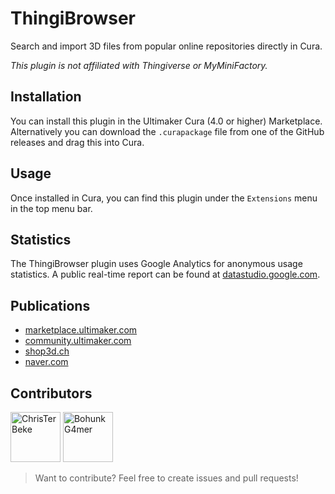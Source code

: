 # ThingiBrowser
Search and import 3D files from popular online repositories directly in Cura.

*This plugin is not affiliated with Thingiverse or MyMiniFactory.*

## Installation
You can install this plugin in the Ultimaker Cura (4.0 or higher) Marketplace.
Alternatively you can download the `.curapackage` file from one of the GitHub releases and drag this into Cura.

## Usage
Once installed in Cura, you can find this plugin under the `Extensions` menu in the top menu bar.

## Statistics
The ThingiBrowser plugin uses Google Analytics for anonymous usage statistics.
A public real-time report can be found at [datastudio.google.com](https://datastudio.google.com/s/gcA3nY2Wus8).

## Publications
* [marketplace.ultimaker.com](https://marketplace.ultimaker.com/app/cura/plugins/ChrisTerBekeAuthor/ThingiBrowser)
* [community.ultimaker.com](https://community.ultimaker.com/topic/26910-cura-plugin-thingiverse)
* [shop3d.ch](https://www.shop3d.ch/post/_cura)
* [naver.com](http://blog.naver.com/PostView.nhn?blogId=cosmosjs&logNo=221518899235&categoryNo=0&parentCategoryNo=56)

## Contributors
<a href="https://github.com/ChrisTerBeke"><img src="https://avatars2.githubusercontent.com/u/1134120?s=460&v=4" title="ChrisTerBeke" width="80" height="80"></a>
<a href="https://github.com/BohunkG4mer"><img src="https://avatars0.githubusercontent.com/u/16234384?s=400&v=4" title="BohunkG4mer" width="80" height="80"></a>

> Want to contribute? Feel free to create issues and pull requests!
